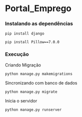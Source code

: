 # Portal_Emprego

### Instalando as dependências
```
pip install django
```
```
pip install Pillow==7.0.0
```
### Execução
Criando Migração

```
python manage.py makemigrations
```
Sincronizando com banco de dados
```
python manage.py migrate
```
Inicia o servidor
```
python manage.py runserver
```
